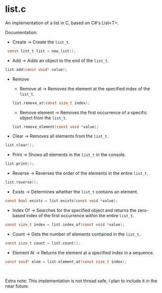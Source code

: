 # list.c
An implementation of a list in C, based on C#'s List&lt;T>.

Documentation:
- Create -> Create the `list_t`.
```C
 const list_t list = new_list();
```

- Add -> Adds an object to the end of the `list_t`.
```C
list.add(const void* value);
```

- Remove
	- Remove at -> Removes the element at the specified index of the `list_t`.
	```C
    list.remove_at(const size_t index);
	```

	- Remove element -> Removes the first occurrence of a specific object from the `list_t`.
	```C
	list.remove_element(const void *value);
	```

- Clear -> Removes all elements from the `list_t`.
```C
list.clear();
```

- Print -> Shows all elements in the `list_t` in the console.
```C
list.print();
```

- Reverse -> Reverses the order of the elements in the entire `list_t`.
```C
list.reverse();
```

- Exists -> Determines whether the `list_t` contains an element.
```C
const bool exists = list.exists(const void *value);
```

- Index Of -> Searches for the specified object and returns the zero-based index of the first occurrence within the entire `list_t`.
```C
const size_t index = list.index_of(const void *value);
```

- Count -> Gets the number of elements contained in the `list_t`.
```C
const size_t count = list.count();
```

- Element At -> Returns the element at a specified index in a sequence.
```C
const void* elem = list.element_at(const size_t index);
```
<br>

Extra note: This implementation is not thread safe, I plan to include it in the near future.